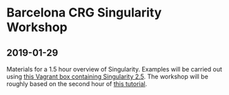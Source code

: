 # Barcelona CRG Singularity Workshop

## 2019-01-29

Materials for a 1.5 hour overview of Singularity. Examples will be carried out using [this Vagrant box containing Singularity 2.5](https://app.vagrantup.com/sylabs/boxes/singularity-2.5-ubuntu-bionic64/versions/20190124.0.0). The workshop will be roughly based on the second hour of [this tutorial](https://singularity-tutorial.github.io/).
